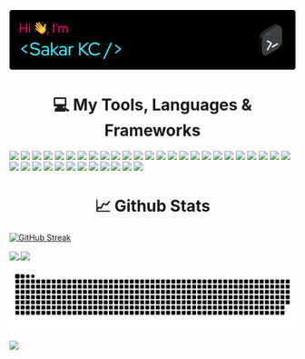 ![Header](./newHeader.png)

<h1 align="center">💻 My Tools, Languages & Frameworks</h1>
<div>
<img src="https://img.shields.io/badge/MongoDB-4EA94B?style=for-the-badge&logo=mongodb&logoColor=white" />
<img src="https://img.shields.io/badge/Vue.js-35495E?style=for-the-badge&logo=vuedotjs&logoColor=4FC08D" />
<img src="https://img.shields.io/badge/Vuetify-1867C0?style=for-the-badge&logo=vuetify&logoColor=white" />
<img src="https://img.shields.io/badge/React-20232A?style=for-the-badge&logo=react&logoColor=61DAFB" />
<img src="https://img.shields.io/badge/React_Router-CA4245?style=for-the-badge&logo=react-router&logoColor=white" />
<img src="https://img.shields.io/badge/Redux-593D88?style=for-the-badge&logo=redux&logoColor=white" />
<img src="https://img.shields.io/badge/React_Native-20232A?style=for-the-badge&logo=react&logoColor=61DAFB" />
<img src="https://img.shields.io/badge/JavaScript-323330?style=for-the-badge&logo=javascript&logoColor=F7DF1E" />
<img src="https://img.shields.io/badge/Amazon_AWS-FF9900?style=for-the-badge&logo=amazonaws&logoColor=white" />
<img src="https://img.shields.io/badge/Figma-F24E1E?style=for-the-badge&logo=figma&logoColor=white" />
<img src="https://img.shields.io/badge/Ant%20Design-1890FF?style=for-the-badge&logo=antdesign&logoColor=white" />
<img src="https://img.shields.io/badge/cocoapods-FA2A02?style=for-the-badge&logo=cocoapods&logoColor=white" />
<img src="https://img.shields.io/badge/conda-342B029.svg?&style=for-the-badge&logo=anaconda&logoColor=white" />
<img src="https://img.shields.io/badge/Expo-1B1F23?style=for-the-badge&logo=expo&logoColor=white" />
<img src="https://img.shields.io/badge/Express.js-000000?style=for-the-badge&logo=express&logoColor=white" />
<img src="https://img.shields.io/badge/firebase-ffca28?style=for-the-badge&logo=firebase&logoColor=black" />
<img src="https://img.shields.io/badge/Font_Awesome-339AF0?style=for-the-badge&logo=fontawesome&logoColor=white" />
<img src="https://img.shields.io/badge/gradle-02303A?style=for-the-badge&logo=gradle&logoColor=white" />
<img src="https://img.shields.io/badge/Jupyter-F37626.svg?&style=for-the-badge&logo=Jupyter&logoColor=white" />
<img src="https://img.shields.io/badge/JWT-000000?style=for-the-badge&logo=JSON%20web%20tokens&logoColor=white" />
<img src="https://img.shields.io/badge/Material%20UI-007FFF?style=for-the-badge&logo=mui&logoColor=white" />
<img src="https://img.shields.io/badge/Node.js-339933?style=for-the-badge&logo=nodedotjs&logoColor=white" />
<img src="https://img.shields.io/badge/Postman-FF6C37?style=for-the-badge&logo=Postman&logoColor=white" />
<img src="https://img.shields.io/badge/npm-CB3837?style=for-the-badge&logo=npm&logoColor=white" />
<img src="https://img.shields.io/badge/Yarn-2C8EBB?style=for-the-badge&logo=yarn&logoColor=white" />
<img src="https://img.shields.io/badge/Stripe-626CD9?style=for-the-badge&logo=Stripe&logoColor=white" />
<img src="https://img.shields.io/badge/Discord-5865F2?style=for-the-badge&logo=discord&logoColor=white" />
<img src="https://img.shields.io/badge/Android_Studio-3DDC84?style=for-the-badge&logo=android-studio&logoColor=white" />
<img src="https://img.shields.io/badge/Visual_Studio_Code-0078D4?style=for-the-badge&logo=visual%20studio%20code&logoColor=white" />   
<img src="https://img.shields.io/badge/json-5E5C5C?style=for-the-badge&logo=json&logoColor=white" /> 
<img src="https://img.shields.io/badge/prettier-1A2C34?style=for-the-badge&logo=prettier&logoColor=F7BA3E" />
<img src="https://img.shields.io/badge/mac%20os-000000?style=for-the-badge&logo=apple&logoColor=white" />
<img src="https://img.shields.io/badge/Spotify-1ED760?&style=for-the-badge&logo=spotify&logoColor=white" />
<img src="https://img.shields.io/badge/iTerm2-000000?style=for-the-badge&logo=iterm2&logoColor=white" />
<img src="https://img.shields.io/badge/GIT-E44C30?style=for-the-badge&logo=git&logoColor=white" />
<img src="https://img.shields.io/badge/Jira-0052CC?style=for-the-badge&logo=Jira&logoColor=white" />
<img src="https://img.shields.io/badge/Sentry-black?style=for-the-badge&logo=Sentry&logoColor=#362D59" />
</div>

<h1 align="center">📈 Github Stats</h1>

[![GitHub Streak](http://github-readme-streak-stats.herokuapp.com?user=sakar12&theme=radical&border_radius=10&card_width=1024)](https://git.io/streak-stats)

<div>
  <a href="https://github.com/eagrundy">
    <img align="center" width="300"  src="https://github-readme-stats-sigma-five.vercel.app/api?username=sakar12&show_icons=true&theme=radical&count_private=true"/>
   <img align="center" width="400" src="https://github-readme-stats-sigma-five.vercel.app/api/top-langs/?username=sakar12&show_icons=true&theme=radical&size_weight=0.5&count_weight=0.5&langs_count=8&layout=compact"/>
  
</div>
  
![Snake animation](https://github.com/sakar12/sakar12/blob/output/github-contribution-grid-snake.svg)
  
![](https://komarev.com/ghpvc/?username=sakar12&style=flat-square)
